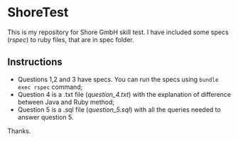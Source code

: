 # ShoreTest

This is my repository for Shore GmbH skill test.
I have included some specs (*rspec*) to ruby files, that are in spec folder.

## Instructions

* Questions 1,2 and 3 have specs. You can run the specs using ```bundle exec rspec``` command;
* Question 4 is a .txt file (*question_4.txt*) with the explanation of difference between Java and Ruby method;
* Question 5 is a .sql file (*question_5.sql*) with all the queries needed to answer question 5.

Thanks.
